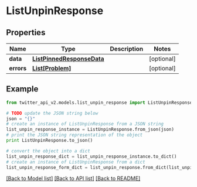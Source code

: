 # ListUnpinResponse


## Properties
Name | Type | Description | Notes
------------ | ------------- | ------------- | -------------
**data** | [**ListPinnedResponseData**](ListPinnedResponseData.md) |  | [optional] 
**errors** | [**List[Problem]**](Problem.md) |  | [optional] 

## Example

```python
from twitter_api_v2.models.list_unpin_response import ListUnpinResponse

# TODO update the JSON string below
json = "{}"
# create an instance of ListUnpinResponse from a JSON string
list_unpin_response_instance = ListUnpinResponse.from_json(json)
# print the JSON string representation of the object
print ListUnpinResponse.to_json()

# convert the object into a dict
list_unpin_response_dict = list_unpin_response_instance.to_dict()
# create an instance of ListUnpinResponse from a dict
list_unpin_response_form_dict = list_unpin_response.from_dict(list_unpin_response_dict)
```
[[Back to Model list]](../README.md#documentation-for-models) [[Back to API list]](../README.md#documentation-for-api-endpoints) [[Back to README]](../README.md)


